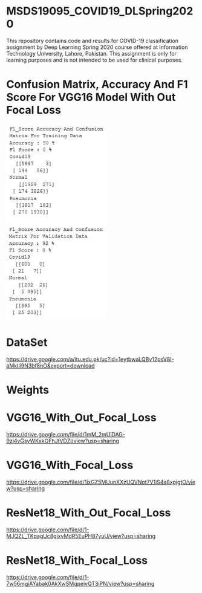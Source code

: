 # MSDS19095_COVID19_DLSpring2020
This repository contains code and results for COVID-19 classification assignment by Deep Learning Spring 2020 course offered at Information Technology University, Lahore, Pakistan. This assignment is only for learning purposes and is not intended to be used for clinical purposes.
# Confusion Matrix, Accuracy And F1 Score For VGG16 Model With Out Focal Loss
![](Image/VGG%20WithOut%20Focal%20Train.PNG)
![](Image/VGG%20WithOut%20Focal%20valid.PNG)
# DataSet
https://drive.google.com/a/itu.edu.pk/uc?id=1eytbwaLQBv12psV8I-aMkIli9N3bf8nO&export=download

# Weights
# VGG16_With_Out_Focal_Loss
https://drive.google.com/file/d/1mM_2mUiDAG-9zi4vGsyWKxkOFhJtVDZl/view?usp=sharing
# VGG16_With_Focal_Loss
https://drive.google.com/file/d/1ixGZ5MUunXXzUQVNot7V1iS4a8xpjgtO/view?usp=sharing
# ResNet18_With_Out_Focal_Loss
https://drive.google.com/file/d/1-MJQZL_TKpagUc8gixyMdR5EuPH87yuU/view?usp=sharing
# ResNet18_With_Focal_Loss
https://drive.google.com/file/d/1-7w56mgiAYabak0AkXwSMqpeivQT3iPN/view?usp=sharing
